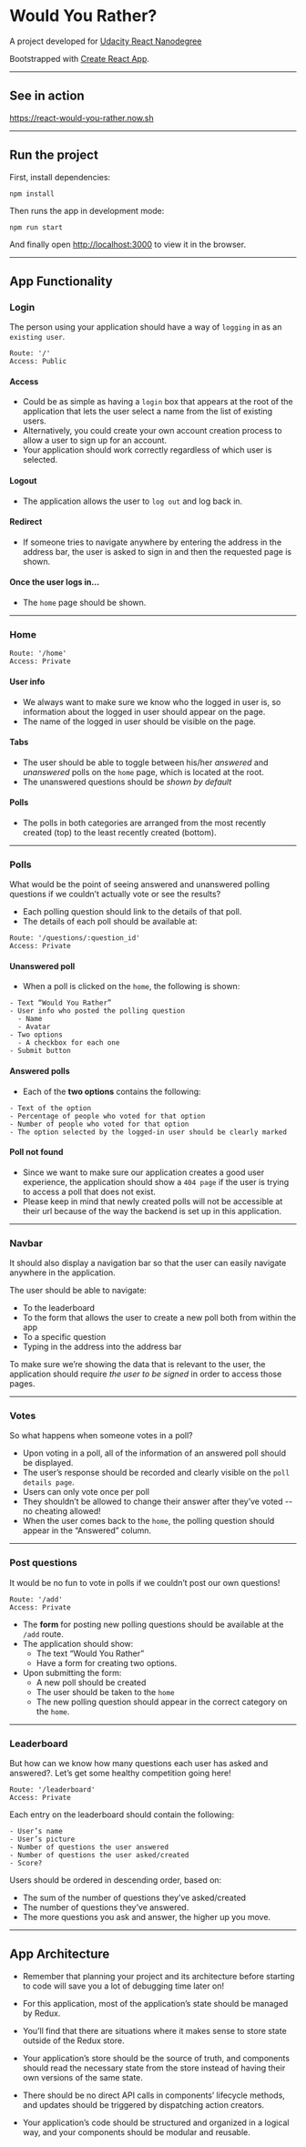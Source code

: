 # Would You Rather?

A project developed for [Udacity React Nanodegree](https://eu.udacity.com/course/react-nanodegree--nd019)

Bootstrapped with [Create React App](https://github.com/facebookincubator/create-react-app).

***

## See in action

https://react-would-you-rather.now.sh

***

## Run the project

First, install dependencies:

```
npm install
```

Then runs the app in development mode:

```
npm run start
```

And finally open [http://localhost:3000](http://localhost:3000) to view it in the browser.

***

## App Functionality

### Login

The person using your application should have a way of `logging` in as an `existing user`.

```
Route: '/'
Access: Public
```

#### Access

* Could be as simple as having a `login` box that appears at the root of the application that lets the user select a name from the list of existing users. 
* Alternatively, you could create your own account creation process to allow a user to sign up for an account.
* Your application should work correctly regardless of which user is selected.

#### Logout

* The application allows the user to `log out` and log back in.

#### Redirect

* If someone tries to navigate anywhere by entering the address in the address bar, the user is asked to sign in and then the requested page is shown.

#### Once the user logs in...

* The `home` page should be shown.

***

### Home

```
Route: '/home'
Access: Private
```

#### User info
* We always want to make sure we know who the logged in user is, so information about the logged in user should appear on the page.
* The name of the logged in user should be visible on the page.

#### Tabs
* The user should be able to toggle between his/her *answered* and *unanswered* polls on the `home` page, which is located at the root.
* The unanswered questions should be *shown by default*

#### Polls
* The polls in both categories are arranged from the most recently created (top) to the least recently created (bottom).

***

### Polls
What would be the point of seeing answered and unanswered polling questions if we couldn’t actually vote or see the results?

* Each polling question should link to the details of that poll.
* The details of each poll should be available at:

```
Route: '/questions/:question_id'
Access: Private
```

#### Unanswered poll

* When a poll is clicked on the `home`, the following is shown:

```
- Text “Would You Rather”
- User info who posted the polling question
  - Name
  - Avatar
- Two options
  - A checkbox for each one
- Submit button
```

#### Answered polls
* Each of the **two options** contains the following:

```
- Text of the option
- Percentage of people who voted for that option
- Number of people who voted for that option
- The option selected by the logged-in user should be clearly marked
```

#### Poll not found
* Since we want to make sure our application creates a good user experience, the application should show a `404 page` if the user is trying to access a poll that does not exist.
* Please keep in mind that newly created polls will not be accessible at their url because of the way the backend is set up in this application.

***

### Navbar
It should also display a navigation bar so that the user can easily navigate anywhere in the application.

The user should be able to navigate:
* To the leaderboard
* To the form that allows the user to create a new poll both from within the app
* To a specific question
* Typing in the address into the address bar

To make sure we’re showing the data that is relevant to the user, the application should require *the user to be signed* in order to access those pages.

***

### Votes

So what happens when someone votes in a poll?

* Upon voting in a poll, all of the information of an answered poll should be displayed.
* The user’s response should be recorded and clearly visible on the `poll details page`.
* Users can only vote once per poll
* They shouldn’t be allowed to change their answer after they’ve voted -- no cheating allowed!
* When the user comes back to the `home`, the polling question should appear in the “Answered” column.

***

### Post questions

It would be no fun to vote in polls if we couldn’t post our own questions!

```
Route: '/add'
Access: Private
```

* The **form** for posting new polling questions should be available at the `/add` route.
* The application should show:
  * The text “Would You Rather”
  * Have a form for creating two options.
* Upon submitting the form:
  * A new poll should be created
  * The user should be taken to the `home`
  * The new polling question should appear in the correct category on the `home`.

***

### Leaderboard

But how can we know how many questions each user has asked and answered?.
Let’s get some healthy competition going here!

```
Route: '/leaderboard'
Access: Private
```

Each entry on the leaderboard should contain the following:

```
- User’s name
- User’s picture
- Number of questions the user answered
- Number of questions the user asked/created
- Score?
```

Users should be ordered in descending order, based on:
  * The sum of the number of questions they’ve asked/created
  * The number of questions they’ve answered.
  * The more questions you ask and answer, the higher up you move.

***

## App Architecture

* Remember that planning your project and its architecture before starting to code will save you a lot of debugging time later on!

* For this application, most of the application’s state should be managed by Redux.

* You’ll find that there are situations where it makes sense to store state outside of the Redux store.

* Your application’s store should be the source of truth, and components should read the necessary state from the store instead of having their own versions of the same state.

* There should be no direct API calls in components’ lifecycle methods, and updates should be triggered by dispatching action creators.

* Your application’s code should be structured and organized in a logical way, and your components should be modular and reusable.
